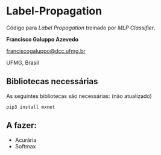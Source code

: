 # Label-Propagation

Código para *Label Propagation* treinado por *MLP Classifier*.

**Francisco Galuppo Azevedo**

franciscogaluppo@dcc.ufmg.br

UFMG, Brasil


## Bibliotecas necessárias

As seguintes bibliotecas são necessárias: (não atualizado)

`pip3 install mxnet`

## A fazer:
- Acurária
- Softmax
